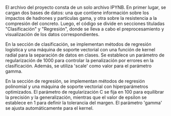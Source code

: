 El archivo del proyecto consta de un solo archivo IPYNB. En primer lugar, se cargan dos bases de datos: una que contiene información sobre los impactos de hadrones y partículas gama, y otra sobre la resistencia a la compresión del concreto. Luego, el código se divide en secciones tituladas "Clasificación" y "Regresión", donde se lleva a cabo el preprocesamiento y visualización de los datos correspondientes.

En la sección de clasificación, se implementan métodos de regresión logística y una máquina de soporte vectorial con una función de kernel radial para la separación de datos en clases. Se establece un parámetro de regularización de 1000 para controlar la penalización por errores en la clasificación. Además, se utiliza 'scale' como valor para el parámetro gamma.

En la sección de regresión, se implementan métodos de regresión polinomial y una máquina de soporte vectorial con hiperparámetros optimizados. El parámetro de regularización C se fija en 100 para equilibrar la precisión y la generalización, mientras que el valor de epsilon se establece en 1 para definir la tolerancia del margen. El parámetro 'gamma' se ajusta automáticamente para el kernel.